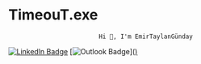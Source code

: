 # TimeouT.exe
                             Hi 👋, I'm EmirTaylanGünday
                      
                      
                      
                      
                      
                      
                      
                      
                      
                      
                      
                      
                      
                      
                      
                      
                      
                      
                      
                      
                      
                      
                      
                      
[![Linkedln Badge](https://img.shields.io/badge/LinkedIn-0077B5?style=for-the-badge&logo=linkedin&logoColor=white)](https://www.linkedin.com/in/emir-taylan-g%C3%BCnday-34182a215)
[![Outlook Badge](https://img.shields.io/badge/Microsoft_Outlook-0078D4?style=for-the-badge&logo=microsoft-outlook&logoColor=white)](<a href ="mailto:<[nowiki](https://img.shields.io/badge/Microsoft_Outlook-0078D4?style=for-the-badge&logo=microsoft-outlook&logoColor=white)> Emir-Gunday@hotmail.com">)
